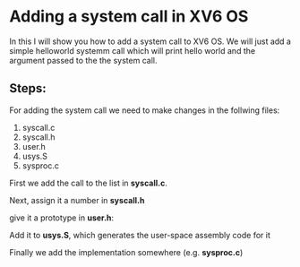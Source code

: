 **Adding a system call in XV6 OS**
===
In this I will show you how to add a system call to XV6 OS. We will just add a simple helloworld systemm call which will print hello world and the argument passed to the the system call.


**Steps:**
---
For adding the system call we need to make changes in the follwing files:
1. syscall.c
2. syscall.h
3. user.h
4. usys.S
5. sysproc.c

First we add the call to the list in **syscall.c**.
<!-- ToDo: Add pic -->

Next, assign it a number in **syscall.h**

<!-- ToDo: Add pic -->


give it a prototype in **user.h**:


Add it to **usys.S**, which generates the user-space assembly code for it


Finally we add the implementation somewhere (e.g. **sysproc.c**)

